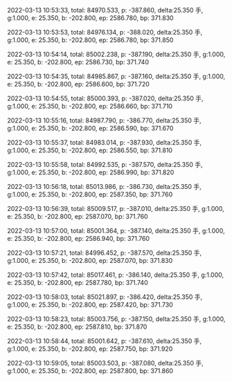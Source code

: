 2022-03-13 10:53:33, total: 84970.533, p: -387.860, delta:25.350 手, g:1.000, e: 25.350, b: -202.800, ep: 2586.780, bp: 371.830

2022-03-13 10:53:53, total: 84976.134, p: -388.020, delta:25.350 手, g:1.000, e: 25.350, b: -202.800, ep: 2586.780, bp: 371.850

2022-03-13 10:54:14, total: 85002.238, p: -387.190, delta:25.350 手, g:1.000, e: 25.350, b: -202.800, ep: 2586.730, bp: 371.740

2022-03-13 10:54:35, total: 84985.867, p: -387.160, delta:25.350 手, g:1.000, e: 25.350, b: -202.800, ep: 2586.600, bp: 371.720

2022-03-13 10:54:55, total: 85000.393, p: -387.020, delta:25.350 手, g:1.000, e: 25.350, b: -202.800, ep: 2586.660, bp: 371.710

2022-03-13 10:55:16, total: 84987.790, p: -386.770, delta:25.350 手, g:1.000, e: 25.350, b: -202.800, ep: 2586.590, bp: 371.670

2022-03-13 10:55:37, total: 84983.014, p: -387.930, delta:25.350 手, g:1.000, e: 25.350, b: -202.800, ep: 2586.550, bp: 371.810

2022-03-13 10:55:58, total: 84992.535, p: -387.570, delta:25.350 手, g:1.000, e: 25.350, b: -202.800, ep: 2586.990, bp: 371.820

2022-03-13 10:56:18, total: 85013.986, p: -386.730, delta:25.350 手, g:1.000, e: 25.350, b: -202.800, ep: 2587.350, bp: 371.760

2022-03-13 10:56:39, total: 85009.517, p: -387.010, delta:25.350 手, g:1.000, e: 25.350, b: -202.800, ep: 2587.070, bp: 371.760

2022-03-13 10:57:00, total: 85001.364, p: -387.140, delta:25.350 手, g:1.000, e: 25.350, b: -202.800, ep: 2586.940, bp: 371.760

2022-03-13 10:57:21, total: 84996.452, p: -387.570, delta:25.350 手, g:1.000, e: 25.350, b: -202.800, ep: 2587.070, bp: 371.830

2022-03-13 10:57:42, total: 85017.461, p: -386.140, delta:25.350 手, g:1.000, e: 25.350, b: -202.800, ep: 2587.780, bp: 371.740

2022-03-13 10:58:03, total: 85021.897, p: -386.420, delta:25.350 手, g:1.000, e: 25.350, b: -202.800, ep: 2587.420, bp: 371.730

2022-03-13 10:58:23, total: 85003.756, p: -387.150, delta:25.350 手, g:1.000, e: 25.350, b: -202.800, ep: 2587.810, bp: 371.870

2022-03-13 10:58:44, total: 85001.642, p: -387.610, delta:25.350 手, g:1.000, e: 25.350, b: -202.800, ep: 2587.750, bp: 371.920

2022-03-13 10:59:05, total: 85003.503, p: -387.080, delta:25.350 手, g:1.000, e: 25.350, b: -202.800, ep: 2587.800, bp: 371.860